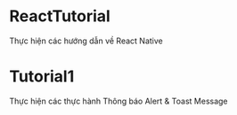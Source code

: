 # ReactTutorial
Thực hiện các hướng dẫn về React Native
# Tutorial1
Thực hiện các thực hành Thông báo Alert & Toast Message

